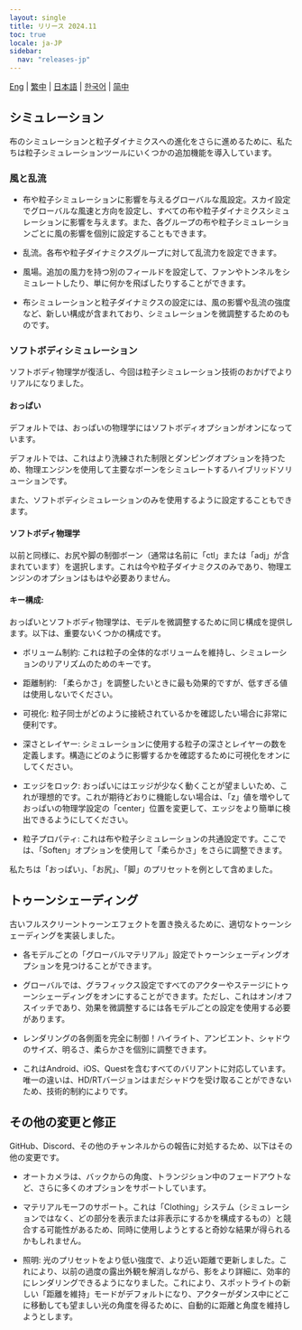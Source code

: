 ```yaml
---
layout: single
title: リリース 2024.11
toc: true
locale: ja-JP
sidebar:
  nav: "releases-jp"
---
```

[Eng](/dancexr/releases/2024.11) | [繁中](/tw/dancexr/releases/2024.11) | [日本語](/jp/dancexr/releases/2024.11) | [한국어](/kr/dancexr/releases/2024.11) | [简中](/zh/dancexr/releases/2024.11)

## シミュレーション

布のシミュレーションと粒子ダイナミクスへの進化をさらに進めるために、私たちは粒子シミュレーションツールにいくつかの追加機能を導入しています。

### 風と乱流

- 布や粒子シミュレーションに影響を与えるグローバルな風設定。スカイ設定でグローバルな風速と方向を設定し、すべての布や粒子ダイナミクスシミュレーションに影響を与えます。また、各グループの布や粒子シミュレーションごとに風の影響を個別に設定することもできます。

- 乱流。各布や粒子ダイナミクスグループに対して乱流力を設定できます。

- 風場。追加の風力を持つ別のフィールドを設定して、ファンやトンネルをシミュレートしたり、単に何かを飛ばしたりすることができます。

- 布シミュレーションと粒子ダイナミクスの設定には、風の影響や乱流の強度など、新しい構成が含まれており、シミュレーションを微調整するためのものです。

### ソフトボディシミュレーション

ソフトボディ物理学が復活し、今回は粒子シミュレーション技術のおかげでよりリアルになりました。

#### おっぱい

デフォルトでは、おっぱいの物理学にはソフトボディオプションがオンになっています。

デフォルトでは、これはより洗練された制限とダンピングオプションを持つため、物理エンジンを使用して主要なボーンをシミュレートするハイブリッドソリューションです。

また、ソフトボディシミュレーションのみを使用するように設定することもできます。

#### ソフトボディ物理学

以前と同様に、お尻や脚の制御ボーン（通常は名前に「ctl」または「adj」が含まれています）を選択します。これは今や粒子ダイナミクスのみであり、物理エンジンのオプションはもはや必要ありません。

#### キー構成:

おっぱいとソフトボディ物理学は、モデルを微調整するために同じ構成を提供します。以下は、重要ないくつかの構成です。

- ボリューム制約: これは粒子の全体的なボリュームを維持し、シミュレーションのリアリズムのためのキーです。

- 距離制約: 「柔らかさ」を調整したいときに最も効果的ですが、低すぎる値は使用しないでください。

- 可視化: 粒子同士がどのように接続されているかを確認したい場合に非常に便利です。

- 深さとレイヤー: シミュレーションに使用する粒子の深さとレイヤーの数を定義します。構造にどのように影響するかを確認するために可視化をオンにしてください。

- エッジをロック: おっぱいにはエッジが少なく動くことが望ましいため、これが理想的です。これが期待どおりに機能しない場合は、「z」値を増やしておっぱいの物理学設定の「center」位置を変更して、エッジをより簡単に検出できるようにしてください。

- 粒子プロパティ: これは布や粒子シミュレーションの共通設定です。ここでは、「Soften」オプションを使用して「柔らかさ」をさらに調整できます。

私たちは「おっぱい」、「お尻」、「脚」のプリセットを例として含めました。

## トゥーンシェーディング

古いフルスクリーントゥーンエフェクトを置き換えるために、適切なトゥーンシェーディングを実装しました。

- 各モデルごとの「グローバルマテリアル」設定でトゥーンシェーディングオプションを見つけることができます。

- グローバルでは、グラフィックス設定ですべてのアクターやステージにトゥーンシェーディングをオンにすることができます。ただし、これはオン/オフスイッチであり、効果を微調整するには各モデルごとの設定を使用する必要があります。

- レンダリングの各側面を完全に制御！ハイライト、アンビエント、シャドウのサイズ、明るさ、柔らかさを個別に調整できます。

- これはAndroid、iOS、Questを含むすべてのバリアントに対応しています。唯一の違いは、HD/RTバージョンはまだシャドウを受け取ることができないため、技術的制約によりです。

## その他の変更と修正

GitHub、Discord、その他のチャンネルからの報告に対処するため、以下はその他の変更です。

- オートカメラは、バックからの角度、トランジション中のフェードアウトなど、さらに多くのオプションをサポートしています。

- マテリアルモーフのサポート。これは「Clothing」システム（シミュレーションではなく、どの部分を表示または非表示にするかを構成するもの）と競合する可能性があるため、同時に使用しようとすると奇妙な結果が得られるかもしれません。

- 照明: 光のプリセットをより低い強度で、より近い距離で更新しました。これにより、以前の過度の露出外観を解消しながら、影をより詳細に、効率的にレンダリングできるようになりました。これにより、スポットライトの新しい「距離を維持」モードがデフォルトになり、アクターがダンス中にどこに移動しても望ましい光の角度を得るために、自動的に距離と角度を維持しようとします。